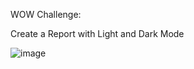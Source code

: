 WOW Challenge:

Create a Report with Light and Dark Mode

![image](https://github.com/user-attachments/assets/d5317ba8-dbd4-43ad-ace8-8ef74600f71c)

